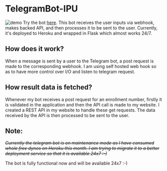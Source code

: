 # TelegramBot-IPU
![demo](demo/demo.gif)
Try the bot [here](https://t.me/ipuBOT).
This bot receives the user inputs via webhook, makes backed API, and then processes it to be sent to the user. Currently, it's deployed to Heroku and wrapped in Flask which almost works 24/7.

## How does it work?
When a message is sent by a user to the Telegram bot, a post request is made to the corresponding webhook. I am using self hosted web hook so as to have more control over I/O and listen to telegram request.

## How result data is fetched?
Whenever my bot receives a post request for an enrollment number, firstly it is validated in the application and then the API call is made to my website. I created a REST API in my website to handle these get requests. The data received by the API is then processed to be sent to the user.

## Note:
~~*Currently the telegram bot is on maintenance mode as I have consumed whole free dynos on Heroku this month. I am trying to migrate it to a better deployment service so that it is available 24x7 :-)*~~

The bot is fully functional now and will be available 24x7 :-)
